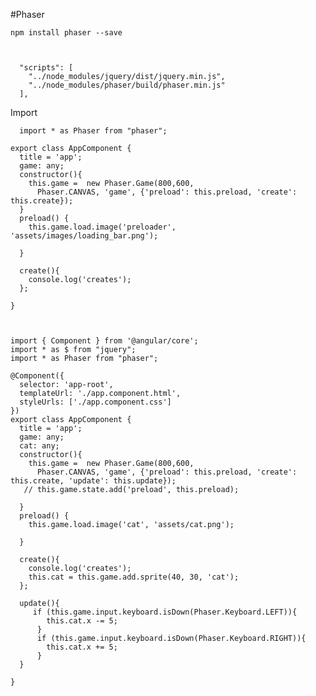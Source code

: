 #Phaser

    npm install phaser --save
    
    
    
      "scripts": [
        "../node_modules/jquery/dist/jquery.min.js",
        "../node_modules/phaser/build/phaser.min.js"
      ],
      
      
  Import
  
      import * as Phaser from "phaser";    
          
    export class AppComponent {
      title = 'app';
      game: any;
      constructor(){
        this.game =  new Phaser.Game(800,600, 
          Phaser.CANVAS, 'game', {'preload': this.preload, 'create': this.create});
      }
      preload() {
        this.game.load.image('preloader', 'assets/images/loading_bar.png');
        
      }

      create(){
        console.log('creates');
      };
       
    }
    
    
        
    import { Component } from '@angular/core';
    import * as $ from "jquery";
    import * as Phaser from "phaser";

    @Component({
      selector: 'app-root',
      templateUrl: './app.component.html',
      styleUrls: ['./app.component.css']
    })
    export class AppComponent {
      title = 'app';
      game: any;
      cat: any;
      constructor(){
        this.game =  new Phaser.Game(800,600, 
          Phaser.CANVAS, 'game', {'preload': this.preload, 'create': this.create, 'update': this.update});
       // this.game.state.add('preload', this.preload);
        
      }
      preload() {
        this.game.load.image('cat', 'assets/cat.png');
        
      }

      create(){
        console.log('creates');
        this.cat = this.game.add.sprite(40, 30, 'cat');
      };

      update(){
         if (this.game.input.keyboard.isDown(Phaser.Keyboard.LEFT)){
            this.cat.x -= 5;
          }
          if (this.game.input.keyboard.isDown(Phaser.Keyboard.RIGHT)){
            this.cat.x += 5;
          }
      }
       
    }    
